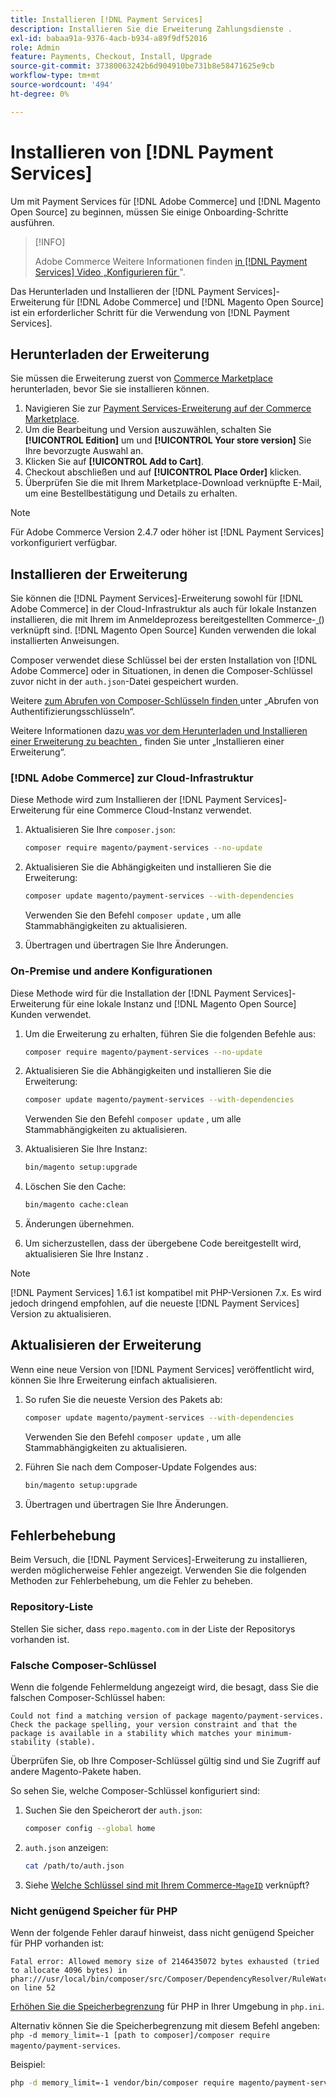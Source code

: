 ```yaml
---
title: Installieren [!DNL Payment Services]
description: Installieren Sie die Erweiterung Zahlungsdienste .
exl-id: babaa91a-9376-4acb-b934-a89f9df52016
role: Admin
feature: Payments, Checkout, Install, Upgrade
source-git-commit: 37380063242b6d904910be731b8e58471625e9cb
workflow-type: tm+mt
source-wordcount: '494'
ht-degree: 0%

---
```


# Installieren von [!DNL Payment Services]

Um mit Payment Services für [!DNL Adobe Commerce] und [!DNL Magento Open Source] zu beginnen, müssen Sie einige Onboarding-Schritte ausführen.

>[!INFO]
>
> Adobe Commerce Weitere Informationen finden [ in  [!DNL Payment Services]  Video „Konfigurieren für ](https://experienceleague.adobe.com/en/docs/commerce-learn/tutorials/admin/adobe-commerce-services/configure-adobe-payment-services)&quot;.

Das Herunterladen und Installieren der [!DNL Payment Services]-Erweiterung für [!DNL Adobe Commerce] und [!DNL Magento Open Source] ist ein erforderlicher Schritt für die Verwendung von [!DNL Payment Services].

## Herunterladen der Erweiterung

Sie müssen die Erweiterung zuerst von [Commerce Marketplace](https://experienceleague.adobe.com/docs/commerce-admin/start/resources/commerce-marketplace.html) herunterladen, bevor Sie sie installieren können.

1. Navigieren Sie zur [Payment Services-Erweiterung auf der Commerce Marketplace](https://commercemarketplace.adobe.com/magento-payment-services.html).
1. Um die Bearbeitung und Version auszuwählen, schalten Sie **[!UICONTROL Edition]** um und **[!UICONTROL Your store version]** Sie Ihre bevorzugte Auswahl an.
1. Klicken Sie auf **[!UICONTROL Add to Cart]**.
1. Checkout abschließen und auf **[!UICONTROL Place Order]** klicken.
1. Überprüfen Sie die mit Ihrem Marketplace-Download verknüpfte E-Mail, um eine Bestellbestätigung und Details zu erhalten.

>[!NOTE]
>
> Für Adobe Commerce Version 2.4.7 oder höher ist [!DNL Payment Services] vorkonfiguriert verfügbar.

## Installieren der Erweiterung

Sie können die [!DNL Payment Services]-Erweiterung sowohl für [!DNL Adobe Commerce] in der Cloud-Infrastruktur als auch für lokale Instanzen installieren, die mit Ihrem im Anmeldeprozess bereitgestellten Commerce-[ (](https://developer.adobe.com/commerce/marketplace/guides/sellers/profile-information/#access-keys)) verknüpft sind.
[!DNL Magento Open Source] Kunden verwenden die lokal installierten Anweisungen.

Composer verwendet diese Schlüssel bei der ersten Installation von [!DNL Adobe Commerce] oder in Situationen, in denen die Composer-Schlüssel zuvor nicht in der `auth.json`-Datei gespeichert wurden.

Weitere [ zum Abrufen von Composer-Schlüsseln finden ](https://experienceleague.adobe.com/en/docs/commerce-operations/installation-guide/prerequisites/authentication-keys) unter „Abrufen von Authentifizierungsschlüsseln“.

Weitere Informationen dazu[ was vor dem Herunterladen und Installieren einer Erweiterung zu beachten ](https://experienceleague.adobe.com/en/docs/commerce-operations/installation-guide/tutorials/extensions), finden Sie unter „Installieren einer Erweiterung“.

### [!DNL Adobe Commerce] zur Cloud-Infrastruktur

Diese Methode wird zum Installieren der [!DNL Payment Services]-Erweiterung für eine Commerce Cloud-Instanz verwendet.

1. Aktualisieren Sie Ihre `composer.json`:

   ```bash
   composer require magento/payment-services --no-update
   ```

1. Aktualisieren Sie die Abhängigkeiten und installieren Sie die Erweiterung:

   ```bash
   composer update magento/payment-services --with-dependencies
   ```

   Verwenden Sie den Befehl `composer update` , um alle Stammabhängigkeiten zu aktualisieren.

1. Übertragen und übertragen Sie Ihre Änderungen.

### On-Premise und andere Konfigurationen

Diese Methode wird für die Installation der [!DNL Payment Services]-Erweiterung für eine lokale Instanz und [!DNL Magento Open Source] Kunden verwendet.

1. Um die Erweiterung zu erhalten, führen Sie die folgenden Befehle aus:

   ```bash
   composer require magento/payment-services --no-update
   ```

1. Aktualisieren Sie die Abhängigkeiten und installieren Sie die Erweiterung:

   ```bash
   composer update magento/payment-services --with-dependencies
   ```

   Verwenden Sie den Befehl `composer update` , um alle Stammabhängigkeiten zu aktualisieren.

1. Aktualisieren Sie Ihre Instanz:

   ```bash
   bin/magento setup:upgrade
   ```

1. Löschen Sie den Cache:

   ```bash
   bin/magento cache:clean
   ```

1. Änderungen übernehmen.
1. Um sicherzustellen, dass der übergebene Code bereitgestellt wird, aktualisieren Sie Ihre Instanz .

>[!NOTE]
>
> [!DNL Payment Services] 1.6.1 ist kompatibel mit PHP-Versionen 7.x. Es wird jedoch dringend empfohlen, auf die neueste [!DNL Payment Services] Version zu aktualisieren.

## Aktualisieren der Erweiterung

Wenn eine neue Version von [!DNL Payment Services] veröffentlicht wird, können Sie Ihre Erweiterung einfach aktualisieren.

1. So rufen Sie die neueste Version des Pakets ab:

   ```bash
   composer update magento/payment-services --with-dependencies
   ```

   Verwenden Sie den Befehl `composer update` , um alle Stammabhängigkeiten zu aktualisieren.

1. Führen Sie nach dem Composer-Update Folgendes aus:

   ```bash
   bin/magento setup:upgrade
   ```

1. Übertragen und übertragen Sie Ihre Änderungen.

## Fehlerbehebung

Beim Versuch, die [!DNL Payment Services]-Erweiterung zu installieren, werden möglicherweise Fehler angezeigt. Verwenden Sie die folgenden Methoden zur Fehlerbehebung, um die Fehler zu beheben.

### Repository-Liste

Stellen Sie sicher, dass `repo.magento.com` in der Liste der Repositorys vorhanden ist.

### Falsche Composer-Schlüssel

Wenn die folgende Fehlermeldung angezeigt wird, die besagt, dass Sie die falschen Composer-Schlüssel haben:

```
Could not find a matching version of package magento/payment-services. Check the package spelling, your version constraint and that the package is available in a stability which matches your minimum-stability (stable).
```

Überprüfen Sie, ob Ihre Composer-Schlüssel gültig sind und Sie Zugriff auf andere Magento-Pakete haben.

So sehen Sie, welche Composer-Schlüssel konfiguriert sind:

1. Suchen Sie den Speicherort der `auth.json`:

   ```bash
   composer config --global home
   ```

1. `auth.json` anzeigen:

   ```bash
   cat /path/to/auth.json
   ```

1. Siehe [Welche Schlüssel sind mit Ihrem Commerce-`MageID`](https://experienceleague.adobe.com/en/docs/commerce-operations/installation-guide/prerequisites/authentication-keys) verknüpft?

### Nicht genügend Speicher für PHP

Wenn der folgende Fehler darauf hinweist, dass nicht genügend Speicher für PHP vorhanden ist:

```
Fatal error: Allowed memory size of 2146435072 bytes exhausted (tried to allocate 4096 bytes) in phar:///usr/local/bin/composer/src/Composer/DependencyResolver/RuleWatchGraph.php on line 52
```

[Erhöhen Sie die Speicherbegrenzung](https://experienceleague.adobe.com/en/docs/commerce-cloud-service/user-guide/configure/app/php-settings#increase-php-memory-limit) für PHP in Ihrer Umgebung in `php.ini`.

Alternativ können Sie die Speicherbegrenzung mit diesem Befehl angeben: `php -d memory_limit=-1 [path to composer]/composer require magento/payment-services`.

Beispiel:

```bash
php -d memory_limit=-1 vendor/bin/composer require magento/payment-services
```
